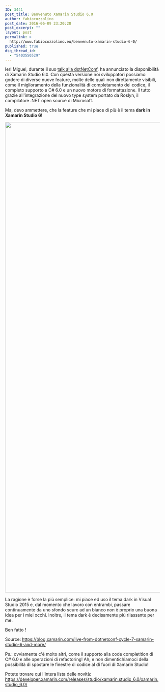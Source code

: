 ```yaml
---
ID: 3441
post_title: Benvenuto Xamarin Studio 6.0
author: fabiocozzolino
post_date: 2016-06-09 23:20:28
post_excerpt: ""
layout: post
permalink: >
  http://www.fabiocozzolino.eu/benvenuto-xamarin-studio-6-0/
published: true
dsq_thread_id:
  - "5403550529"
---
```

Ieri Miguel, durante il suo <a href="https://channel9.msdn.com/Events/dotnetConf/2016/NET-Conf-Day-2-Keynote-Miguel-de-Icaza">talk alla dotNetConf</a>, ha annunciato la disponibilità di Xamarin Studio 6.0. Con questa versione noi sviluppatori possiamo godere di diverse nuove feature, molte delle quali non direttamente visibili, come il miglioramento della funzionalità di completamento del codice, il completo supporto a C# 6.0 e un nuovo motore di formattazione. Il tutto grazie all'integrazione del nuovo type system portato da Roslyn, il compilatore .NET open source di Microsoft.

Ma, devo ammettere, che la feature che mi piace di più è il tema <strong>dark in Xamarin Studio 6!</strong>

<a href="https://blog.xamarin.com/live-from-dotnetconf-cycle-7-xamarin-studio-6-and-more/"><img class="alignnone" src="https://s3.amazonaws.com/blog.xamarin.com/wp-content/uploads/2016/06/02143433/Dark-Theme-Xamarin-Studio.png" width="2500" height="1531" /></a>

La ragione è forse la più semplice: mi piace ed uso il tema dark in Visual Studio 2015 e, dal momento che lavoro con entrambi, passare continuamente da uno sfondo scuro ad un bianco non è proprio una buona idea per i miei occhi. Inoltre, il tema dark è decisamente più rilassante per me.

Ben fatto !

Source:
<a href="https://blog.xamarin.com/live-from-dotnetconf-cycle-7-xamarin-studio-6-and-more/">https://blog.xamarin.com/live-from-dotnetconf-cycle-7-xamarin-studio-6-and-more/</a>

Ps.: ovviamente c'è molto altri, come il supporto alla code completition di C# 6.0 e alle operazioni di refactoring! Ah, e non dimentichiamoci della possibilità di spostare le finestre di codice al di fuori di Xamarin Studio!

Potete trovare qui l'intera lista delle novità:
<a href="https://developer.xamarin.com/releases/studio/xamarin.studio_6.0/xamarin.studio_6.0/">https://developer.xamarin.com/releases/studio/xamarin.studio_6.0/xamarin.studio_6.0/</a>